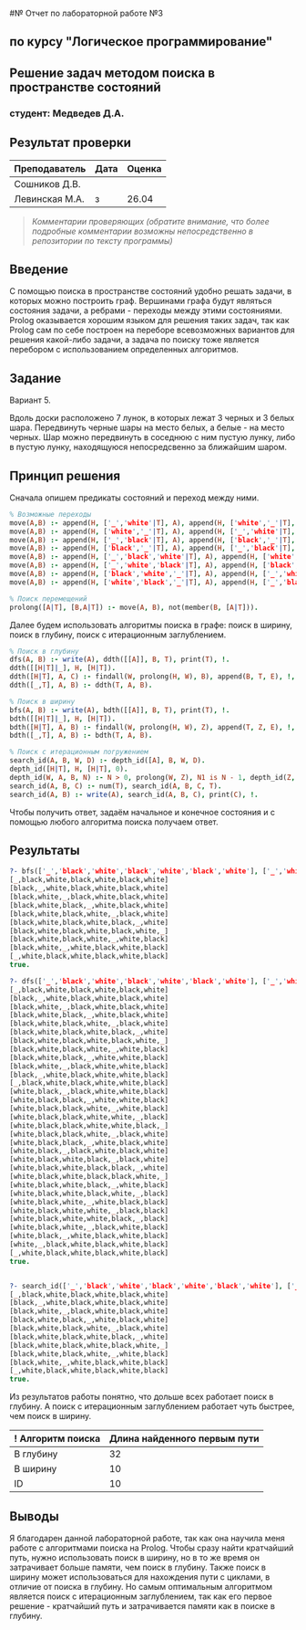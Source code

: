 #№ Отчет по лабораторной работе №3
## по курсу "Логическое программирование"

## Решение задач методом поиска в пространстве состояний

### студент: Медведев Д.А.

## Результат проверки

| Преподаватель     | Дата         |  Оценка       |
|-------------------|--------------|---------------|
| Сошников Д.В. |              |               |
| Левинская М.А.|      з       |      26.04    |

> *Комментарии проверяющих (обратите внимание, что более подробные комментарии возможны непосредственно в репозитории по тексту программы)*


## Введение

С помощью поиска в пространстве состояний удобно решать задачи, в которых можно построить граф. Вершинами
графа будут являться состояния задачи, а ребрами - переходы между этими состояниями.
Prolog оказывается хорошим языком для решения таких задач, так как Prolog сам по себе построен на переборе
всевозможных вариантов для решения какой-либо задачи, а задача по поиску тоже является перебором с использованием 
определенных алгоритмов.

## Задание

Вариант 5.

Вдоль доски расположено 7 лунок, в которых лежат 3 черных и 3 белых шара. Передвинуть черные шары на место 
белых, а белые - на место черных. Шар можно передвинуть в соседнюю с ним пустую лунку, либо в пустую лунку, 
находящуюся непосредсвенно за ближайшим шаром.

## Принцип решения

Сначала опишем предикаты состояний и переход между ними.

```prolog
% Возможные переходы
move(A,B) :- append(H, ['_','white'|T], A), append(H, ['white','_'|T], B).
move(A,B) :- append(H, ['white','_'|T], A), append(H, ['_','white'|T], B).
move(A,B) :- append(H, ['_','black'|T], A), append(H, ['black','_'|T], B).
move(A,B) :- append(H, ['black','_'|T], A), append(H, ['_','black'|T], B).
move(A,B) :- append(H, ['_','black','white'|T], A), append(H, ['white','black','_'|T], B).
move(A,B) :- append(H, ['_','white','black'|T], A), append(H, ['black','white','_'|T], B).
move(A,B) :- append(H, ['black','white','_'|T], A), append(H, ['_','white','black'|T], B).
move(A,B) :- append(H, ['white','black','_'|T], A), append(H, ['_','black','white'|T], B).

% Поиск перемещений
prolong([A|T], [B,A|T]) :- move(A, B), not(member(B, [A|T])).

```

Далее будем использовать алгоритмы поиска в графе: поиск в ширину, поиск в глубину, поиск с итерационным заглублением. 

```prolog
% Поиск в глубину
dfs(A, B) :- write(A), ddth([[A]], B, T), print(T), !.
ddth([[H|T]|_], H, [H|T]).
ddth([H|T], A, C) :- findall(W, prolong(H, W), B), append(B, T, E), !, ddth(E, A, C).
ddth([_,T], A, B) :- ddth(T, A, B).

% Поиск в ширину
bfs(A, B) :- write(A), bdth([[A]], B, T), print(T), !.
bdth([[H|T]|_], H, [H|T]).
bdth([H|T], A, B) :- findall(W, prolong(H, W), Z), append(T, Z, E), !, bdth(E, A, B).
bdth([_,T], A, B) :- bdth(T, A, B).

% Поиск с итерационным погружением
search_id(A, B, W, D) :- depth_id([A], B, W, D).
depth_id([H|T], H, [H|T], 0).
depth_id(W, A, B, N) :- N > 0, prolong(W, Z), N1 is N - 1, depth_id(Z, A, B, N1).
search_id(A, B, C) :- num(T), search_id(A, B, C, T).
search_id(A, B) :- write(A), search_id(A, B, C), print(C), !.
```

Чтобы получить ответ, задаём начальное и конечное состояния и с помощью любого алгоритма поиска получаем ответ.


## Результаты

```prolog
?- bfs(['_','black','white','black','white','black','white'], ['_','white','black','white','black','white','black']).
[_,black,white,black,white,black,white]
[black,_,white,black,white,black,white]
[black,white,_,black,white,black,white]
[black,white,black,_,white,black,white]
[black,white,black,white,_,black,white]
[black,white,black,white,black,_,white]
[black,white,black,white,black,white,_]
[black,white,black,white,_,white,black]
[black,white,_,white,black,white,black]
[_,white,black,white,black,white,black]
true.

?- dfs(['_','black','white','black','white','black','white'], ['_','white','black','white','black','white','black']).
[_,black,white,black,white,black,white]
[black,_,white,black,white,black,white]
[black,white,_,black,white,black,white]
[black,white,black,_,white,black,white]
[black,white,black,white,_,black,white]
[black,white,black,white,black,_,white]
[black,white,black,white,black,white,_]
[black,white,black,white,_,white,black]
[black,white,black,_,white,white,black]
[black,white,_,black,white,white,black]
[black,_,white,black,white,white,black]
[_,black,white,black,white,white,black]
[white,black,_,black,white,white,black]
[white,black,black,_,white,white,black]
[white,black,black,white,_,white,black]
[white,black,black,white,white,_,black]
[white,black,black,white,white,black,_]
[white,black,black,white,_,black,white]
[white,black,black,_,white,black,white]
[white,black,_,black,white,black,white]
[white,black,white,black,_,black,white]
[white,black,white,black,black,_,white]
[white,black,white,black,black,white,_]
[white,black,white,black,_,white,black]
[white,black,white,black,white,_,black]
[white,black,white,_,white,black,black]
[white,black,white,white,_,black,black]
[white,black,white,white,black,_,black]
[white,black,white,_,black,white,black]
[white,black,_,white,black,white,black]
[white,_,black,white,black,white,black]
[_,white,black,white,black,white,black]
true.


?- search_id(['_','black','white','black','white','black','white'], ['_','white','black','white','black','white','black']).
[_,black,white,black,white,black,white]
[black,_,white,black,white,black,white]
[black,white,_,black,white,black,white]
[black,white,black,_,white,black,white]
[black,white,black,white,_,black,white]
[black,white,black,white,black,_,white]
[black,white,black,white,black,white,_]
[black,white,black,white,_,white,black]
[black,white,_,white,black,white,black]
[_,white,black,white,black,white,black]
true.
```

Из результатов работы понятно, что дольше всех работает поиск в глубину. А поиск с итерационным заглублением работает чуть 
быстрее, чем поиск в ширину.

! Алгоритм поиска |  Длина найденного первым пути  |
|-----------------|:-------------------------------|
| В глубину       |          32                    |
| В ширину        |          10                    |
| ID              |          10                    |

## Выводы

Я благодарен данной лабораторной работе, так как она научила меня работе с алгоритмами поиска на Prolog. Чтобы сразу найти кратчайший путь, 
нужно использовать поиск в ширину, но в то же время он затрачивает больше памяти, чем поиск в глубину. Также поиск в ширину может 
использоваться для нахождения пути с циклами, в отличие от поиска в глубину. Но самым оптимальным алгоритмом является поиск с 
итерационным заглублением, так как его первое решение - кратчайший путь и затрачивается памяти как в поиске в глубину.



